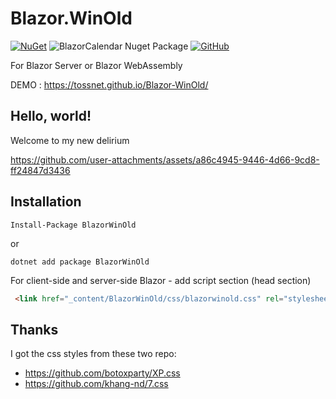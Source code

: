# Blazor.WinOld

[![NuGet](https://img.shields.io/nuget/v/BlazorWinOld.svg)](https://www.nuget.org/packages/BlazorWinOld/)  ![BlazorCalendar Nuget Package](https://img.shields.io/nuget/dt/BlazorWinOld)
[![GitHub](https://img.shields.io/github/license/tossnet/Blazor-WinOld?color=594ae2&logo=github&style=flat-square)](https://github.com/tossnet/Blazor-WinOld/blob/master/LICENSE.txt)

For Blazor Server or Blazor WebAssembly

DEMO : https://tossnet.github.io/Blazor-WinOld/

## Hello, world!
Welcome to my new delirium

https://github.com/user-attachments/assets/a86c4945-9446-4d66-9cd8-ff24847d3436

## Installation

```
Install-Package BlazorWinOld
```
or
```
dotnet add package BlazorWinOld
```
For client-side and server-side Blazor - add script section (head section)

```html
 <link href="_content/BlazorWinOld/css/blazorwinold.css" rel="stylesheet" />
```

## Thanks

I got the css styles from these two repo:
- https://github.com/botoxparty/XP.css
- https://github.com/khang-nd/7.css
